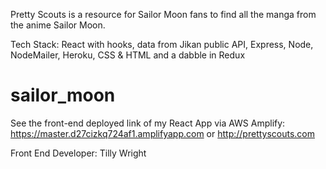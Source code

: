 Pretty Scouts is a resource for Sailor Moon fans to find all the manga from the anime Sailor Moon.

Tech Stack: React with hooks, data from Jikan public API, Express, Node, NodeMailer, Heroku, CSS & HTML and a dabble in Redux

# sailor_moon
See the front-end deployed link of my React App via AWS Amplify: https://master.d27cizkq724af1.amplifyapp.com or http://prettyscouts.com

Front End Developer: Tilly Wright
